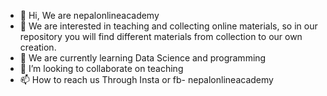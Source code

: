 - 👋 Hi, We are nepalonlineacademy
- 👀 We are interested in teaching and collecting online materials, so in our repository you will find different materials from collection to our own creation.
- 🌱 We are currently learning Data Science and programming
- 💞️ I’m looking to collaborate on teaching
- 📫 How to reach us  Through Insta or fb- nepalonlineacademy

<!---
nepalonlineacademy/nepalonlineacademy is a ✨ special ✨ repository because its `README.md` (this file) appears on your GitHub profile.
You can click the Preview link to take a look at your changes.
--->

